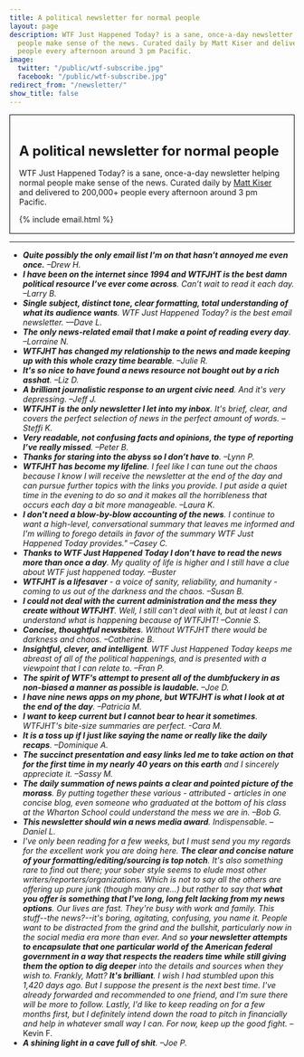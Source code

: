 ```yaml
---
title: A political newsletter for normal people
layout: page
description: WTF Just Happened Today? is a sane, once-a-day newsletter helping normal
  people make sense of the news. Curated daily by Matt Kiser and delivered to 200,000+
  people every afternoon around 3 pm Pacific.
image:
  twitter: "/public/wtf-subscribe.jpg"
  facebook: "/public/wtf-subscribe.jpg"
redirect_from: "/newsletter/"
show_title: false
---
```


<div style="padding: 1rem;border: 1px solid black;"> 
  <h1 class="newspromo" style="font-size: 1.5rem;">A political newsletter for normal people</h1>
  <p class="lead">WTF Just Happened Today? is a sane,
      once-a-day newsletter helping normal people make sense of the news. Curated daily by <a href="{{ site.url }}{{ site.baseurl }}/author/matt-kiser/">Matt Kiser</a> and delivered to 200,000+ people every afternoon around 3 pm Pacific.</p>
  {% include email.html %}
</div>

---

* ***Quite possibly the only email list I'm on that hasn't annoyed me even once.** –Drew H.*
* ***I have been on the internet since 1994 and WTFJHT is the best damn political resource I’ve ever come across**. Can’t wait to read it each day. –Larry B.*
* ***Single subject, distinct tone, clear formatting, total understanding of what its audience wants**. WTF Just Happened Today? is the best email newsletter. —Dave L.*
* ***The only news-related email that I make a point of reading every day**. –Lorraine N.*
* ***WTFJHT has changed my relationship to the news and made keeping up with this whole crazy time bearable**. –Julie R.* 
* ***It's so nice to have found a news resource not bought out by a rich asshat**. –Liz D.*
* ***A brilliant journalistic response to an urgent civic need**. And it's very depressing. –Jeff J.*
* ***WTFJHT is the only newsletter I let into my inbox**. It's brief, clear, and covers the perfect selection of news in the perfect amount of words. –Steffi K.*
* ***Very readable, not confusing facts and opinions, the type of reporting I’ve really missed**. –Peter B.*
* ***Thanks for staring into the abyss so I don’t have to**. –Lynn P.*
* ***WTFJHT has become my lifeline**. I feel like I can tune out the chaos because I know I will receive the newsletter at the end of the day and can pursue further topics with the links you provide. I put aside a quiet time in the evening to do so and it makes all the horribleness that occurs each day a bit more manageable. –Laura K.*
* ***I don't need a blow-by-blow accounting of the news**. I continue to want a high-level, conversational summary that leaves me informed and I'm willing to forego details in favor of the summary WTF Just Happened Today provides." –Casey C.*
* ***Thanks to WTF Just Happened Today I don’t have to read the news more than once a day**. My quality of life is higher and I still have a clue about WTF just happened today. –Buster*
* ***WTFJHT is a lifesaver** - a voice of sanity, reliability, and humanity - coming to us out of the darkness and the chaos. –Susan B.*
* ***I could not deal with the current administration and the mess they create without WTFJHT**. Well, I still can't deal with it, but at least I can understand what is happening because of WTFJHT! –Connie S.*
* ***Concise, thoughtful newsbites**. Without WTFJHT there would be darkness and chaos. –Catherine B.*
* ***Insightful, clever, and intelligent**. WTF Just Happened Today keeps me abreast of all of the political happenings, and is presented with a viewpoint that I can relate to. –Fran P.*
* ***The spirit of WTF's attempt to present all of the dumbfuckery in as non-biased a manner as possible is laudable.** –Joe D.*
* ***I have nine news apps on my phone, but WTFJHT is what I look at at the end of the day**. –Patricia M.*
* ***I want to keep current but I cannot bear to hear it sometimes**. WTFJHT's bite-size summaries are perfect. -Cara M.*
* ***It is a toss up if I just like saying the name or really like the daily recaps**. –Dominique A.*
* ***The succinct presentation and easy links led me to take action on that for the first time in my nearly 40 years on this earth** and I sincerely appreciate it. –Sassy M.*
* ***The daily summation of news paints a clear and pointed picture of the morass**. By putting together these various - attributed - articles in one concise blog, even someone who graduated at the bottom of his class at the Wharton School could understand the mess we are in. –Bob G.*
* ***This newsletter should win a news media award**. Indispensable. –Daniel L.* 
* *I've only been reading for a few weeks, but I must send you my regards for the excellent work you are doing here. **The clear and concise nature of your formatting/editing/sourcing is top notch**. It's also something rare to find out there; your sober style seems to elude most other writers/reporters/organizations. Which is not to say all the others are offering up pure junk (though many are...) but rather to say that **what you offer is something that I've long, long felt lacking from my news options**. Our lives are fast. They're busy with work and family. This stuff--the news?--it's boring, agitating, confusing, you name it. People want to be distracted from the grind and the bullshit, particularly now in the social media era more than ever. And so **your newsletter attempts to encapsulate that one particular world of the American federal government in a way that respects the readers time while still giving them the option to dig deeper** into the details and sources when they wish to. Frankly, Matt? **It's brilliant**. I wish I had stumbled upon this 1,420 days ago. But I suppose the present is the next best time. I've already forwarded and recommended to one friend, and I'm sure there will be more to follow. Lastly, I'd like to keep reading on for a few months first, but I definitely intend down the road to pitch in financially and help in whatever small way I can. For now, keep up the good fight.* –Kevin F.
* ***A shining light in a cave full of shit**. –Joe P.* 

